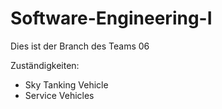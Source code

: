 # Software-Engineering-I

Dies ist der Branch des Teams 06

Zuständigkeiten:
* Sky Tanking Vehicle
* Service Vehicles